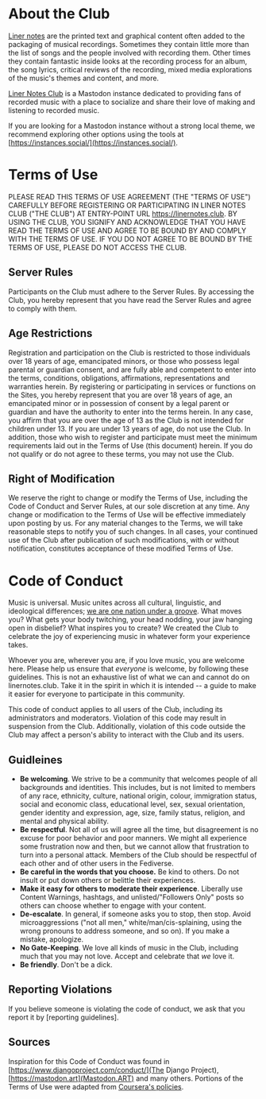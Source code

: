 # About the Club

[Liner notes](https://en.wikipedia.org/wiki/Liner_notes) are the printed text and graphical content often added to the packaging of musical recordings. Sometimes they contain little more than the list of songs and the people involved with recording them. Other times they contain fantastic inside looks at the recording process for an album, the song lyrics, critical reviews of the recording, mixed media explorations of the music's themes and content, and more.

[Liner Notes Club](https://linernotes.club) is a Mastodon instance dedicated to providing fans of recorded music with a place to socialize and share their love of making and listening to recorded music.

If you are looking for a Mastodon instance without a strong local theme, we recommend exploring other options using the tools at [https://instances.social/](https://instances.social/).

# Terms of Use

PLEASE READ THIS TERMS OF USE AGREEMENT (THE "TERMS OF USE") CAREFULLY BEFORE REGISTERING OR PARTICIPATING IN LINER NOTES CLUB ("THE CLUB") AT ENTRY-POINT URL https://linernotes.club. BY USING THE CLUB, YOU SIGNIFY AND ACKNOWLEDGE THAT YOU HAVE READ THE TERMS OF USE AND AGREE TO BE BOUND BY AND COMPLY WITH THE TERMS OF USE. IF YOU DO NOT AGREE TO BE BOUND BY THE TERMS OF USE, PLEASE DO NOT ACCESS THE CLUB.

## Server Rules

Participants on the Club must adhere to the Server Rules. By accessing the Club, you hereby represent that you have read the Server Rules and agree to comply with them.

## Age Restrictions

Registration and participation on the Club is restricted to those individuals over 18 years of age, emancipated minors, or those who possess legal parental or guardian consent, and are fully able and competent to enter into the terms, conditions, obligations, affirmations, representations and warranties herein. By registering or participating in services or functions on the Sites, you hereby represent that you are over 18 years of age, an emancipated minor or in possession of consent by a legal parent or guardian and have the authority to enter into the terms herein. In any case, you affirm that you are over the age of 13 as the Club is not intended for children under 13. If you are under 13 years of age, do not use the Club. In addition, those who wish to register and participate must meet the minimum requirements laid out in the Terms of Use (this document) herein. If you do not qualify or do not agree to these terms, you may not use the Club.

## Right of Modification

We reserve the right to change or modify the Terms of Use, including the Code of Conduct and Server Rules, at our sole discretion at any time. Any change or modification to the Terms of Use will be effective immediately upon posting by us. For any material changes to the Terms, we will take reasonable steps to notify you of such changes. In all cases, your continued use of the Club after publication of such modifications, with or without notification, constitutes acceptance of these modified Terms of Use.

# Code of Conduct

Music is universal. Music unites across all cultural, linguistic, and ideological differences; [we are one nation under a groove](https://news.harvard.edu/gazette/story/2019/11/new-harvard-study-establishes-music-is-universal/). What moves you? What gets your body twitching, your head nodding, your jaw hanging open in disbelief? What inspires you to create? We created the Club to celebrate the joy of experiencing music in whatever form your experience takes.

Whoever you are, wherever you are, if you love music, you are welcome here. Please help us ensure that *everyone* is welcome, by following these guidelines. This is not an exhaustive list of what we can and cannot do on linernotes.club. Take it in the spirit in which it is intended -- a guide to make it easier for everyone to participate in this community.

This code of conduct applies to all users of the Club, including its administrators and moderators. Violation of this code may result in suspension from the Club. Additionally, violation of this code outside the Club may affect a person's ability to interact with the Club and its users.

## Guidleines

- **Be welcoming**. We strive to be a community that welcomes people of all backgrounds and identities. This includes, but is not limited to members of any race, ethnicity, culture, national origin, colour, immigration status, social and economic class, educational level, sex, sexual orientation, gender identity and expression, age, size, family status, religion, and mental and physical ability.
- **Be respectful**. Not all of us will agree all the time, but disagreement is no excuse for poor behavior and poor manners. We might all experience some frustration now and then, but we cannot allow that frustration to turn into a personal attack. Members of the Club should be respectful of each other and of other users in the Fediverse.
- **Be careful in the words that you choose.** Be kind to others. Do not insult or put down others or belittle their experiences.
- **Make it easy for others to moderate their experience**. Liberally use Content Warnings, hashtags, and unlisted/"Followers Only" posts so others can choose whether to engage with your content.
- **De-escalate**. In general, if someone asks you to stop, then stop. Avoid microaggressions ("not all men," white/man/cis-splaining, using the wrong pronouns to address someone, and so on). If you make a mistake, apologize.
- **No Gate-Keeping**. We love all kinds of music in the Club, including much that you may not love. Accept and celebrate that *we* love it.
- **Be friendly**. Don't be a dick.

## Reporting Violations

If you believe someone is violating the code of conduct, we ask that you report it by [reporting guidelines].


## Sources

Inspiration for this Code of Conduct was found in [https://www.djangoproject.com/conduct/](The Django Project), [https://mastodon.art](Mastodon.ART) and many others. Portions of the Terms of Use were adapted from [Coursera's policies](https://www.coursera.org/about/terms).

